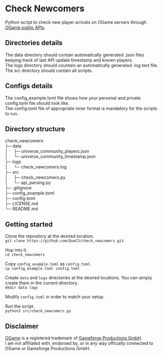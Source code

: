 # Check Newcomers

Python script to check new player arrivals on OGame servers through [OGame public APIs](https://forum.origin.ogame.gameforge.com/forum/thread/44-ogame-api/).

## Directories details

The data directory should contain automatically generated .json files keeping track of last API update timestamp and known players.\
The logs directory should countain an automatically generated .log text file.\
The src directory should contain all scripts.

## Configs details

The config_example.toml file shows how your personal and private config.toml file should look like.\
The config.toml file of appropriate inner format is mandatory for the scripts to run.

## Directory structure

check_newcomers\
├─ data\
│&nbsp;&nbsp;&nbsp;&nbsp;&nbsp;├─ universe_community_players.json\
│&nbsp;&nbsp;&nbsp;&nbsp;&nbsp;└─ universe_community_timestamp.json\
├─ logs\
│&nbsp;&nbsp;&nbsp;&nbsp;&nbsp;└─ check_newcomers.log\
├─ src\
│&nbsp;&nbsp;&nbsp;&nbsp;&nbsp;├─ check_newcomers.py\
│&nbsp;&nbsp;&nbsp;&nbsp;&nbsp;└─ api_parsing.py\
├─ .gitignore\
├─ config_example.toml\
├─ config.toml\
├─ LICENSE.md\
└─ README.md

## Getting started

Clone the repository at the desired location.\
`git clone https://github.com/QueCS/check_newcomers.git`

Hop into it.\
`cd check_newcomers`

Copy `config_example.toml` as `config.toml`.\
`cp config_example.toml config.toml`

Create `data` and `logs` directories at the desired locations. You can simply create them in the current directory.\
`mkdir data logs`

Modify `config.toml` in order to match your setup.

Run the script.\
`python3 src/check_newcomers.py`

## Disclaimer

[OGame](https://gameforge.com/play/ogame) is a registered trademark of [Gameforge Productions GmbH](https://gameforge.com).\
I am not affiliated with, endorsed by, or in any way officially connected to OGame or Gameforge Productions GmbH.
